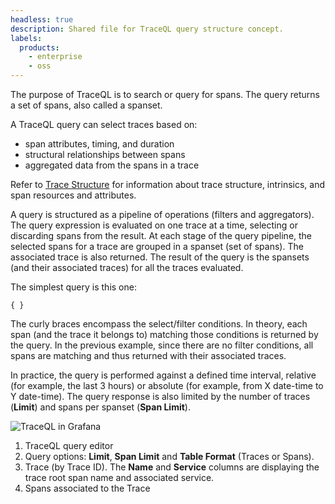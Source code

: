 ```yaml
---
headless: true
description: Shared file for TraceQL query structure concept.
labels:
  products:
    - enterprise
    - oss
---
```


[//]: # 'This file explains TraceQL query structure.'
[//]: # 'This shared file is included in these locations:'
[//]: # '/grafana/docs/sources/datasources/tempo/traceql/trace-structure.md'
[//]: # '/grafana/docs/sources/datasources/tempo/introduction/trace-structure.md'
[//]: # '/explore-profiles/docs/concepts/trace-structure.md'
[//]: # '/website/docs/grafana-cloud/send-data/traces/trace-structure.md'
[//]: #
[//]: # 'If you make changes to this file, verify that the meaning and content are not changed in any place where the file is included.'
[//]: # 'Any links should be fully qualified and not relative.'

<!--  TraceQL query structure -->

The purpose of TraceQL is to search or query for spans.
The query returns a set of spans, also called a spanset.

A TraceQL query can select traces based on:

- span attributes, timing, and duration
- structural relationships between spans
- aggregated data from the spans in a trace

Refer to [Trace Structure](https://grafana.com/docs/tempo/<TEMPO_VERSION>/introduction/trace-structure/) for information about trace structure, intrinsics, and span resources and attributes.

A query is structured as a pipeline of operations (filters and aggregators).
The query expression is evaluated on one trace at a time, selecting or discarding spans from the result.
At each stage of the query pipeline, the selected spans for a trace are grouped in a spanset (set of spans).
The associated trace is also returned. The result of the query is the spansets (and their associated traces) for all the traces evaluated.

The simplest query is this one:

```
{ }
```

The curly braces encompass the select/filter conditions.
In theory, each span (and the trace it belongs to) matching those conditions is returned by the query.
In the previous example, since there are no filter conditions, all spans are matching and thus returned with their associated traces.

In practice, the query is performed against a defined time interval, relative (for example, the last 3 hours) or absolute (for example, from X date-time to Y date-time).
The query response is also limited by the number of traces (**Limit**) and spans per spanset (**Span Limit**).

![TraceQL in Grafana](/media/docs/tempo/traceql/TraceQL-in-Grafana.png)

1. TraceQL query editor
2. Query options: **Limit**, **Span Limit** and **Table Format** (Traces or Spans).
3. Trace (by Trace ID). The **Name** and **Service** columns are displaying the trace root span name and associated service.
4. Spans associated to the Trace
